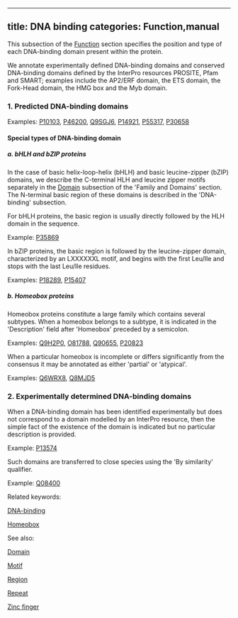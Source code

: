 
---
title: DNA binding
categories: Function,manual
---

This subsection of the [Function](http://www.uniprot.org/help/function%5Fsection) section specifies the position and type of each DNA-binding domain present within the protein.

We annotate experimentally defined DNA-binding domains and conserved DNA-binding domains defined by the InterPro resources PROSITE, Pfam and SMART; examples include the AP2/ERF domain, the ETS domain, the Fork-Head domain, the HMG box and the Myb domain.

### 1\. Predicted DNA-binding domains

Examples: [P10103](http://www.uniprot.org/uniprot/P10103#function), [P46200](http://www.uniprot.org/uniprot/P46200#function), [Q9SGJ6](http://www.uniprot.org/uniprot/Q9SGJ6#function), [P14921](http://www.uniprot.org/uniprot/P14921#function), [P55317](http://www.uniprot.org/uniprot/P55317#function), [P30658](http://www.uniprot.org/uniprot/P30658#function)

#### Special types of DNA-binding domain

##### a. bHLH and bZIP proteins

In the case of basic helix-loop-helix (bHLH) and basic leucine-zipper (bZIP) domains, we describe the C-terminal HLH and leucine zipper motifs separately in the [Domain](http://www.uniprot.org/manual/domain) subsection of the 'Family and Domains' section. The N-terminal basic region of these domains is described in the 'DNA-binding' subsection.

For bHLH proteins, the basic region is usually directly followed by the HLH domain in the sequence.  
  
Example: [P35869](http://www.uniprot.org/uniprot/P35869#family%5Fand%5Fdomains)

In bZIP proteins, the basic region is followed by the leucine-zipper domain, characterized by an LXXXXXXL motif, and begins with the first Leu/Ile and stops with the last Leu/Ile residues.  
  
Examples: [P18289](http://www.uniprot.org/uniprot/P18289#family_and_domains), [P15407](http://www.uniprot.org/uniprot/P15407#family_and_domains)

##### b. Homeobox proteins

Homeobox proteins constitute a large family which contains several subtypes. When a homeobox belongs to a subtype, it is indicated in the 'Description' field after 'Homeobox' preceded by a semicolon.  
  
Examples: [Q9H2P0](http://www.uniprot.org/uniprot/Q9H2P0#function), [O81788](http://www.uniprot.org/uniprot/O81788#function), [Q90655](http://www.uniprot.org/uniprot/Q90655#function), [P20823](http://www.uniprot.org/uniprot/P20823#function)

When a particular homeobox is incomplete or differs significantly from the consensus it may be annotated as either 'partial' or 'atypical'.  
  
Examples: [Q6WRX8](http://www.uniprot.org/uniprot/Q6WRX8#function), [Q8MJD5](http://www.uniprot.org/uniprot/Q8MJD5#function)

### 2\. Experimentally determined DNA-binding domains

When a DNA-binding domain has been identified experimentally but does not correspond to a domain modelled by an InterPro resource, then the simple fact of the existence of the domain is indicated but no particular description is provided.  
  
Example: [P13574](http://www.uniprot.org/uniprot/P13574#function)

Such domains are transferred to close species using the 'By similarity' qualifier.  
  
Example: [Q08400](http://www.uniprot.org/uniprot/Q08400#function)

Related keywords:  
  
[DNA-binding](http://www.uniprot.org/keywords/238)  
  
[Homeobox](http://www.uniprot.org/keywords/371)

See also:  
  
[Domain](http://www.uniprot.org/help/domain)  
  
[Motif](http://www.uniprot.org/help/motif)  
  
[Region](http://www.uniprot.org/help/region)  
  
[Repeat](http://www.uniprot.org/help/repeat)  
  
[Zinc finger](http://www.uniprot.org/help/zn%5Ffing)
        